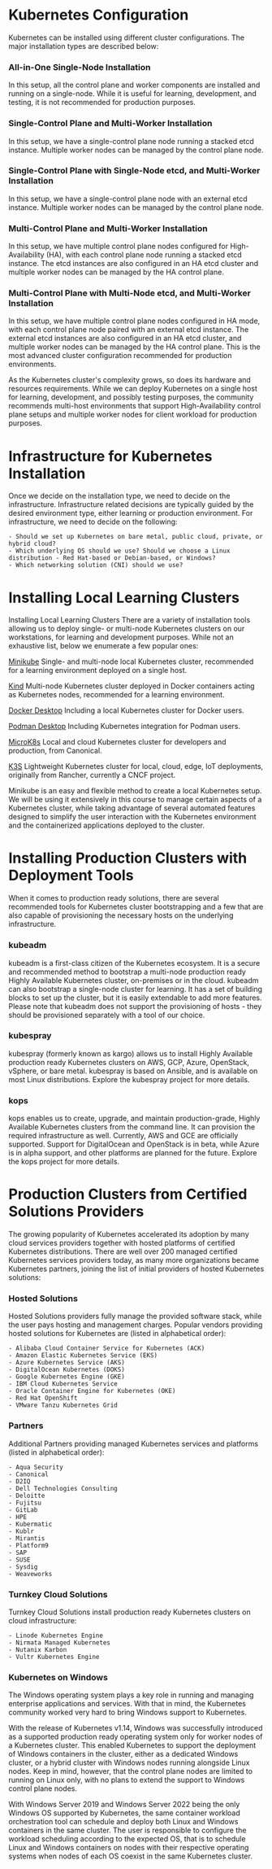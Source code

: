 # Kubernetes Configuration
Kubernetes can be installed using different cluster configurations. The major installation types are described below:

### All-in-One Single-Node Installation

In this setup, all the control plane and worker components are installed and running on a single-node. While it is useful for learning, development, and testing, it is not recommended for production purposes.

### Single-Control Plane and Multi-Worker Installation

In this setup, we have a single-control plane node running a stacked etcd instance. Multiple worker nodes can be managed by the control plane node.

### Single-Control Plane with Single-Node etcd, and Multi-Worker Installation

In this setup, we have a single-control plane node with an external etcd instance. Multiple worker nodes can be managed by the control plane node.

### Multi-Control Plane and Multi-Worker Installation

In this setup, we have multiple control plane nodes configured for High-Availability (HA), with each control plane node running a stacked etcd instance. The etcd instances are also configured in an HA etcd cluster and multiple worker nodes can be managed by the HA control plane.

### Multi-Control Plane with Multi-Node etcd, and Multi-Worker Installation

In this setup, we have multiple control plane nodes configured in HA mode, with each control plane node paired with an external etcd instance. The external etcd instances are also configured in an HA etcd cluster, and multiple worker nodes can be managed by the HA control plane. This is the most advanced cluster configuration recommended for production environments.

As the Kubernetes cluster's complexity grows, so does its hardware and resources requirements. While we can deploy Kubernetes on a single host for learning, development, and possibly testing purposes, the community recommends multi-host environments that support High-Availability control plane setups and multiple worker nodes for client workload for production purposes.

# Infrastructure for Kubernetes Installation

Once we decide on the installation type, we need to decide on the infrastructure. Infrastructure related decisions are typically guided by the desired environment type, either learning or production environment. For infrastructure, we need to decide on the following:

    - Should we set up Kubernetes on bare metal, public cloud, private, or hybrid cloud?
    - Which underlying OS should we use? Should we choose a Linux distribution - Red Hat-based or Debian-based, or Windows?
    - Which networking solution (CNI) should we use?

# Installing Local Learning Clusters

Installing Local Learning Clusters
There are a variety of installation tools allowing us to deploy single- or multi-node Kubernetes clusters on our workstations, for learning and development purposes. While not an exhaustive list, below we enumerate a few popular ones:

[Minikube](https://minikube.sigs.k8s.io/docs/)
Single- and multi-node local Kubernetes cluster, recommended for a learning environment deployed on a single host.

[Kind](https://kind.sigs.k8s.io/)
Multi-node Kubernetes cluster deployed in Docker containers acting as Kubernetes nodes, recommended for a learning environment.

[Docker Desktop](https://www.docker.com/products/docker-desktop/)
Including a local Kubernetes cluster for Docker users.

[Podman Desktop](https://podman-desktop.io/)
Including Kubernetes integration for Podman users.

[MicroK8s](https://microk8s.io/)
Local and cloud Kubernetes cluster for developers and production, from Canonical.

[K3S](https://k3s.io/)
Lightweight Kubernetes cluster for local, cloud, edge, IoT deployments, originally from Rancher, currently a CNCF project.

Minikube is an easy and flexible method to create a local Kubernetes setup. We will be using it extensively in this course to manage certain aspects of a Kubernetes cluster, while taking advantage of several automated features designed to simplify the user interaction with the Kubernetes environment and the containerized applications deployed to the cluster.

# Installing Production Clusters with Deployment Tools

When it comes to production ready solutions, there are several recommended tools for Kubernetes cluster bootstrapping and a few that are also capable of provisioning the necessary hosts on the underlying infrastructure.

### kubeadm

kubeadm is a first-class citizen of the Kubernetes ecosystem. It is a secure and recommended method to bootstrap a multi-node production ready Highly Available Kubernetes cluster, on-premises or in the cloud. kubeadm can also bootstrap a single-node cluster for learning. It has a set of building blocks to set up the cluster, but it is easily extendable to add more features. Please note that kubeadm does not support the provisioning of hosts - they should be provisioned separately with a tool of our choice.

### kubespray

kubespray (formerly known as kargo) allows us to install Highly Available production ready Kubernetes clusters on AWS, GCP, Azure, OpenStack, vSphere, or bare metal. kubespray is based on Ansible, and is available on most Linux distributions. Explore the kubespray project for more details.

### kops

kops enables us to create, upgrade, and maintain production-grade, Highly Available Kubernetes clusters from the command line. It can provision the required infrastructure as well. Currently, AWS and GCE are officially supported. Support for DigitalOcean and OpenStack is in beta, while Azure is in alpha support, and other platforms are planned for the future. Explore the kops project for more details.

# Production Clusters from Certified Solutions Providers

The growing popularity of Kubernetes accelerated its adoption by many cloud services providers together with hosted platforms of certified Kubernetes distributions. There are well over 200 managed certified Kubernetes services providers today, as many more organizations became Kubernetes partners, joining the list of initial providers of hosted Kubernetes solutions:

### Hosted Solutions

Hosted Solutions providers fully manage the provided software stack, while the user pays hosting and management charges. Popular vendors providing hosted solutions for Kubernetes are (listed in alphabetical order):

    - Alibaba Cloud Container Service for Kubernetes (ACK)
    - Amazon Elastic Kubernetes Service (EKS)
    - Azure Kubernetes Service (AKS)
    - DigitalOcean Kubernetes (DOKS)
    - Google Kubernetes Engine (GKE)
    - IBM Cloud Kubernetes Service
    - Oracle Container Engine for Kubernetes (OKE)
    - Red Hat OpenShift
    - VMware Tanzu Kubernetes Grid

### Partners

Additional Partners providing managed Kubernetes services and platforms (listed in alphabetical order):

    - Aqua Security
    - Canonical
    - D2IQ
    - Dell Technologies Consulting
    - Deloitte
    - Fujitsu
    - GitLab
    - HPE
    - Kubermatic
    - Kublr
    - Mirantis
    - Platform9
    - SAP
    - SUSE
    - Sysdig
    - Weaveworks

### Turnkey Cloud Solutions

Turnkey Cloud Solutions install production ready Kubernetes clusters on cloud infrastructure:

    - Linode Kubernetes Engine
    - Nirmata Managed Kubernetes
    - Nutanix Karbon
    - Vultr Kubernetes Engine

### Kubernetes on Windows

The Windows operating system plays a key role in running and managing enterprise applications and services. With that in mind, the Kubernetes community worked very hard to bring Windows support to Kubernetes.

With the release of Kubernetes v1.14, Windows was successfully introduced as a supported production ready operating system only for worker nodes of a Kubernetes cluster. This enabled Kubernetes to support the deployment of Windows containers in the cluster, either as a dedicated Windows cluster, or a hybrid cluster with Windows nodes running alongside Linux nodes. Keep in mind, however, that the control plane nodes are limited to running on Linux only, with no plans to extend the support to Windows control plane nodes.

With Windows Server 2019 and Windows Server 2022 being the only Windows OS supported by Kubernetes, the same container workload orchestration tool can schedule and deploy both Linux and Windows containers in the same cluster. The user is responsible to configure the workload scheduling according to the expected OS, that is to schedule Linux and Windows containers on nodes with their respective operating systems when nodes of each OS coexist in the same Kubernetes cluster.
